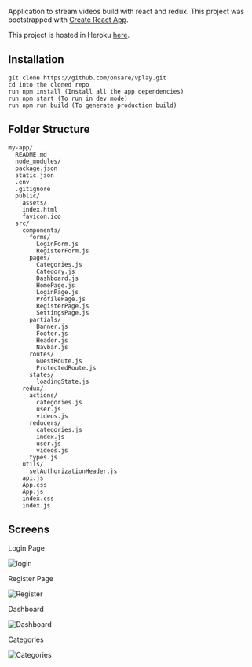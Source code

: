 Application to stream videos build with react and redux.
This project was bootstrapped with [Create React App](https://github.com/facebook/create-react-app).

This project is hosted in Heroku [here](https://vplay-smartduka.herokuapp.com).

## Installation

```
git clone https://github.com/onsare/vplay.git
cd into the cloned repo
run npm install (Install all the app dependencies)
run npm start (To run in dev mode)
run npm run build (To generate production build)
```

## Folder Structure

```
my-app/
  README.md
  node_modules/
  package.json
  static.json
  .env
  .gitignore
  public/
    assets/
    index.html
    favicon.ico
  src/
    components/
      forms/
        LoginForm.js
        RegisterForm.js
      pages/
        Categories.js
        Category.js
        Dashboard.js
        HomePage.js
        LoginPage.js
        ProfilePage.js
        RegisterPage.js
        SettingsPage.js
      partials/
        Banner.js
        Footer.js
        Header.js
        Navbar.js
      routes/
        GuestRoute.js
        ProtectedRoute.js
      states/
        loadingState.js
    redux/
      actions/
        categories.js
        user.js
        videos.js
      reducers/
        categories.js
        index.js
        user.js
        videos.js
      types.js
    utils/
      setAuthorizationHeader.js
    api.js
    App.css
    App.js
    index.css
    index.js
```

## Screens

Login Page

![login](../master/screenshots/login.png)

Register Page

![Register](../master/screenshots/register.png)

Dashboard

![Dashboard](../master/screenshots/dash.png)

Categories

![Categories](../master/screenshots/categories.png)

